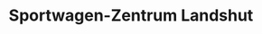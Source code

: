 ---
title: "Sportwagen-Zentrum Landshut"
url: /landshut/sportwagen-zentrum-landshut-straubinger-strasse/
shop: Autohaus
---